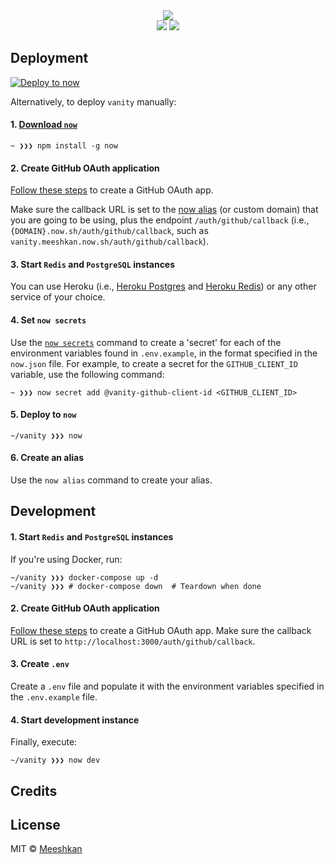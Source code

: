 <div align="center">
	<a href="https://vanity.dev">
		<img src="https://nikolaskama.me/content/images/2020/04/vanity_logo.png">
	</a>
	<br>
	<a href="https://circleci.com/gh/meeshkan/vanity" style="display: inline-block;">
		<img src="https://img.shields.io/circleci/build/github/meeshkan/vanity?style=for-the-badge">
	</a>
	<a href="https://codecov.io/gh/meeshkan/vanity" style="display: inline-block;">
		<img src="https://img.shields.io/codecov/c/github/meeshkan/micro-jaymock?style=for-the-badge">
	</a>
	<br>
</div>

## Deployment

[![Deploy to now](https://deploy.now.sh/static/button.svg)](https://deploy.now.sh/?repo=https://github.com/Meeshkan/vanity)

Alternatively, to deploy `vanity` manually:

#### 1. [Download `now`](https://zeit.co/download)

```
~ ❯❯❯ npm install -g now
```

#### 2. Create GitHub OAuth application

[Follow these steps](https://developer.github.com/apps/building-oauth-apps/creating-an-oauth-app/) to create a GitHub OAuth app.

Make sure the callback URL is set to the [now alias](https://zeit.co/docs/configuration#project/alias) (or custom domain) that you are going to be using, plus the endpoint `/auth/github/callback` (i.e., `{DOMAIN}.now.sh/auth/github/callback`, such as `vanity.meeshkan.now.sh/auth/github/callback`).

#### 3. Start `Redis` and `PostgreSQL` instances

You can use Heroku (i.e., [Heroku Postgres](https://www.heroku.com/postgres) and [Heroku Redis](https://www.heroku.com/redis)) or any other service of your choice.

#### 4. Set `now secrets`

Use the [`now secrets`](https://zeit.co/docs/v2/build-step#adding-secrets) command to create a 'secret' for each of the environment variables found in `.env.example`, in the format specified in the `now.json` file. For example, to create a secret for the `GITHUB_CLIENT_ID` variable, use the following command:

```
~ ❯❯❯ now secret add @vanity-github-client-id <GITHUB_CLIENT_ID>
```

#### 5. Deploy to `now`

```
~/vanity ❯❯❯ now
```

#### 6. Create an alias

Use the `now alias` command to create your alias.

## Development

#### 1. Start `Redis` and `PostgreSQL` instances

If you're using Docker, run:

```
~/vanity ❯❯❯ docker-compose up -d
~/vanity ❯❯❯ # docker-compose down  # Teardown when done
```

#### 2. Create GitHub OAuth application

[Follow these steps](https://developer.github.com/apps/building-oauth-apps/creating-an-oauth-app/) to create a GitHub OAuth app. Make sure the callback URL is set to `http://localhost:3000/auth/github/callback`.

#### 3. Create `.env`

Create a `.env` file and populate it with the environment variables specified in the `.env.example` file.

#### 4. Start development instance

Finally, execute:

```
~/vanity ❯❯❯ now dev
```

## Credits

## License

MIT © [Meeshkan](http://meeshkan.com/)
